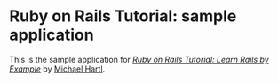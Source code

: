 # Ruby on Rails Tutorial: sample application

This is the sample application for
[*Ruby on Rails Tutorial: Learn Rails by Example*](http://railstutorial.org/)
by [Michael Hartl](http://josephokafor.com/).